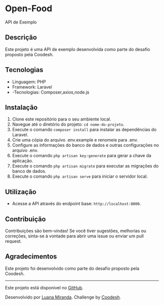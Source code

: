 # Open-Food

API de Exemplo

## Descrição

Este projeto é uma API de exemplo desenvolvida como parte do desafio proposto pela Coodesh.

## Tecnologias

- Linguagem: PHP
- Framework: Laravel
- -Tecnologias: Composer,axios,node.js

## Instalação

1. Clone este repositório para o seu ambiente local.
2. Navegue até o diretório do projeto: `cd nome-do-projeto`.
3. Execute o comando `composer install` para instalar as dependências do Laravel.
4. Crie uma cópia do arquivo .env.example e renomeie para .env.
5. Configure as informações do banco de dados e outras configurações no arquivo .env.
6. Execute o comando `php artisan key:generate` para gerar a chave da aplicação.
7. Execute o comando `php artisan migrate` para executar as migrações do banco de dados.
8. Execute o comando `php artisan serve` para iniciar o servidor local.

## Utilização

- Acesse a API através do endpoint base: `http://localhost:8000`.

## Contribuição

Contribuições são bem-vindas! Se você tiver sugestões, melhorias ou correções, sinta-se à vontade para abrir uma issue ou enviar um pull request.

## Agradecimentos

Este projeto foi desenvolvido como parte do desafio proposto pela Coodesh.

---

Este projeto está disponível no [GitHub](https://github.com/seu-usuario/luanamiranda23).

Desenvolvido por [Luana Miranda](https://github.com/luanamiranda23).
Challenge by [Coodesh](https://coodesh.com).




